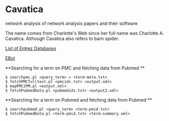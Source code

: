 # Cavatica
network analysis of network analysis papers and their software

The name comes from Charlotte's Web since her full name was Charlotte A. Cavatica. Although Cavatica also refers to barn spider.

[List of Entrez Databases](https://eutils.ncbi.nlm.nih.gov/entrez/eutils/einfo.fcgi)

[EBot](http://www.ncbi.nlm.nih.gov/Class/PowerTools/eutils/ebot.cgi)

**Searching for a term on PMC and fetching data from Pubmed **

```
$ searchpmc.pl <query_term> > <term-meta.txt>
$ fetchPMCfulltext.pl <pmcids.txt> <output.xml>
$ mapPMC2PM.pl <output.xml>
$ fetchPubmedData.pl <pubmedids.txt> <output2.xml>
```

**Searching for a term on Pubmed and fetching data from Pubmed **
```
$ searchpubmed.pl <query_term> <term-pmid.txt>
$ fetchPubmedData.pl <term-pmid.txt> <term-summary.xml>
```